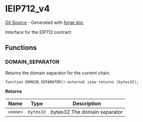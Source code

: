 # IEIP712_v4
[Git Source](https://github.com/uniswap/v4-periphery/blob/ea2bf2e1ba6863bb809fc2ff791744f308c4a26d/src/interfaces/IEIP712_v4.sol) - Generated with [forge doc](https://book.getfoundry.sh/reference/forge/forge-doc)

Interface for the EIP712 contract


## Functions
### DOMAIN_SEPARATOR

Returns the domain separator for the current chain.


```solidity
function DOMAIN_SEPARATOR() external view returns (bytes32);
```
**Returns**

|Name|Type|Description|
|----|----|-----------|
|`<none>`|`bytes32`|bytes32 The domain separator|


